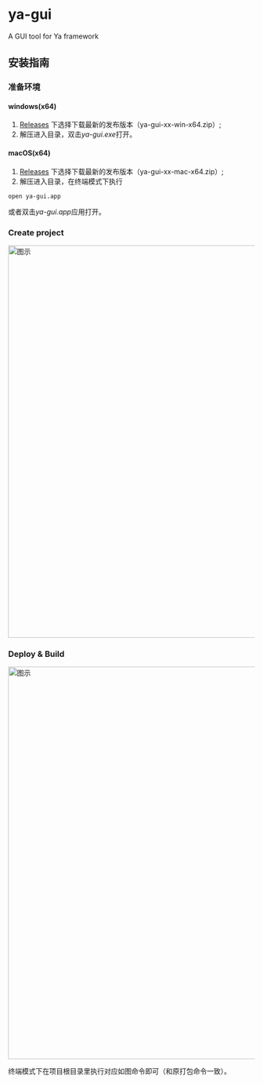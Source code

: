 # ya-gui
A GUI tool for Ya framework

## 安装指南

### 准备环境

#### windows(x64)

1. [Releases](https://github.com/q13/ya-gui/releases) 下选择下载最新的发布版本（ya-gui-xx-win-x64.zip）;
2. 解压进入目录，双击*ya-gui.exe*打开。

#### macOS(x64)

1. [Releases](https://github.com/q13/ya-gui/releases) 下选择下载最新的发布版本（ya-gui-xx-mac-x64.zip）;
2. 解压进入目录，在终端模式下执行
```Shell
open ya-gui.app
```
或者双击*ya-gui.app*应用打开。

### Create project

<img alt="图示" width="800" src="https://raw.githubusercontent.com/q13/ya-gui/master/doc/images/Snipaste_2018-11-30_14-27-30.png" />

### Deploy & Build

<img alt="图示" width="800" src="https://raw.githubusercontent.com/q13/ya-gui/master/doc/images/Snipaste_2018-11-30_14-35-09.png" />

终端模式下在项目根目录里执行对应如图命令即可（和原打包命令一致）。